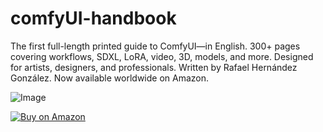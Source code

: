 # comfyUI-handbook
The first full-length printed guide to ComfyUI—in English. 300+ pages covering workflows, SDXL, LoRA, video, 3D, models, and more. Designed for artists, designers, and professionals. Written by Rafael Hernández González. Now available worldwide on Amazon.


   ![Image](https://github.com/user-attachments/assets/bdb59ef5-16b6-4113-9380-2b0b51add5ee)



   [![Buy on Amazon](https://img.shields.io/badge/Buy%20on-Amazon-orange?style=for-the-badge&logo=amazon)](https://a.co/d/eockxat)

